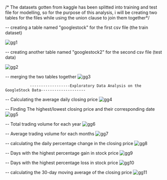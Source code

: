 /* The datasets gotten from kaggle has been splitted into training and test file for modelling, so for the purpose of this analysis, i will be creating two tables for the files 
 while using the union clause to join them together*/

 -- creating a table named "googlestock" for the first csv file (the train dataset)

 ![gg1](https://github.com/Adetunji22/GoogleStock_Trend_Analysis-/assets/127019986/ce3537d2-0e17-48af-a653-4252fe1a1ace)

-- creating another table named "googlestock2" for the second csv file (test data)

![gg2](https://github.com/Adetunji22/GoogleStock_Trend_Analysis-/assets/127019986/f8ee7282-27da-4b94-b2e6-cfc4d32f7817)

-- merging the two tables together
![gg3](https://github.com/Adetunji22/GoogleStock_Trend_Analysis-/assets/127019986/d347573d-2f6b-45bd-a1c4-e3af3432be09)


               ------------------Exploratory Data Analysis on the GoogleStock Data-------------------- 
                 
-- Calculating the average daily closing price
![gg4](https://github.com/Adetunji22/GoogleStock_Trend_Analysis-/assets/127019986/79d3916e-826d-49bc-9e0f-3785fd145b1e)

-- Finding The highest/lowest closing price and their corresponding date
![gg5](https://github.com/Adetunji22/GoogleStock_Trend_Analysis-/assets/127019986/c39d872e-0019-4de6-a69f-692555bae19f)

-- Total trading volume for each year
![gg6](https://github.com/Adetunji22/GoogleStock_Trend_Analysis-/assets/127019986/59d5d1b9-60db-4e91-817f-fffc0b3ea9f6)

 -- Average trading volume for each months
![gg7](https://github.com/Adetunji22/GoogleStock_Trend_Analysis-/assets/127019986/44f9ab9f-125c-49df-916f-83a474bf47ae)

 -- calculating the daily percentage change in the closing price
 ![gg8](https://github.com/Adetunji22/GoogleStock_Trend_Analysis-/assets/127019986/ed45f114-95ef-4577-ab19-39cee01ecb75)

-- Days with the highest percentage gain in stock price
![gg9](https://github.com/Adetunji22/GoogleStock_Trend_Analysis-/assets/127019986/eda72f18-2e55-4eb2-99a6-376849c10e8d)

 -- Days with the highest percentage loss in stock price
 ![gg10](https://github.com/Adetunji22/GoogleStock_Trend_Analysis-/assets/127019986/f5554868-4145-4c2d-a0fa-c88117f2963b)

-- calculating the 30-day moving average of the closing price
![gg11](https://github.com/Adetunji22/GoogleStock_Trend_Analysis-/assets/127019986/8ac1f442-0226-4f57-831c-5b94bad41022)





